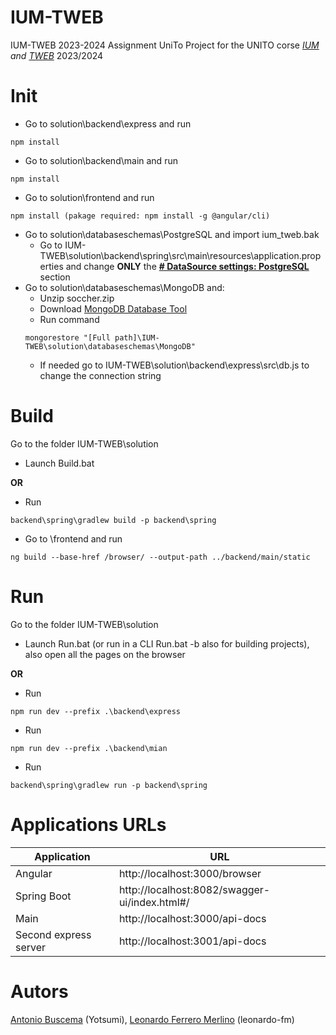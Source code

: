 # IUM-TWEB
IUM-TWEB 2023-2024 Assignment UniTo
Project for the UNITO corse <i>[IUM](https://informatica.i-learn.unito.it/course/view.php?id=2838) and [TWEB](https://informatica.i-learn.unito.it/course/view.php?id=2734)</i> 2023/2024

# Init
- Go to solution\backend\express and run
```
npm install
```
- Go to solution\backend\main and run
```
npm install
```
- Go to solution\frontend and run
```
npm install (pakage required: npm install -g @angular/cli)
```
- Go to solution\databaseschemas\PostgreSQL and import ium_tweb.bak
  - Go to IUM-TWEB\solution\backend\spring\src\main\resources\application.properties and change **ONLY** the **<ins># DataSource settings: PostgreSQL</ins>** section 
- Go to solution\databaseschemas\MongoDB and:
  - Unzip soccher.zip
  - Download [MongoDB Database Tool](https://www.mongodb.com/try/download/database-tools)
  - Run command
  ```
  mongorestore "[Full path]\IUM-TWEB\solution\databaseschemas\MongoDB"
  ```
  - If needed go to IUM-TWEB\solution\backend\express\src\db.js to change the connection string

# Build
Go to the folder IUM-TWEB\solution

- Launch Build.bat

**OR**
- Run
```
backend\spring\gradlew build -p backend\spring
```
- Go to \frontend and run
```
ng build --base-href /browser/ --output-path ../backend/main/static
```

# Run
Go to the folder IUM-TWEB\solution

- Launch Run.bat (or run in a CLI Run.bat -b also for building projects), also open all the pages on the browser

**OR**
- Run
```
npm run dev --prefix .\backend\express
```
- Run
```
npm run dev --prefix .\backend\mian
```
- Run
```
backend\spring\gradlew run -p backend\spring
```

# Applications URLs
Application | URL 
--- | --- 
Angular | http://localhost:3000/browser
Spring Boot | http://localhost:8082/swagger-ui/index.html#/
Main | http://localhost:3000/api-docs
Second express server | http://localhost:3001/api-docs

# Autors
[Antonio Buscema](https://github.com/Yotsumi) (Yotsumi), [Leonardo Ferrero Merlino](https://github.com/leonardo-fm) (leonardo-fm)
